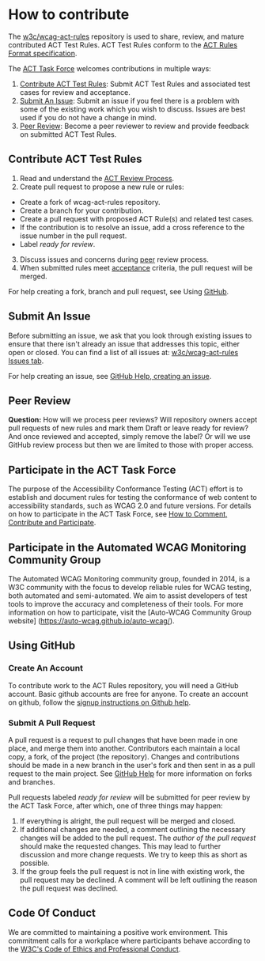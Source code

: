 # How to contribute
The [w3c/wcag-act-rules](https://github.com/w3c/wcag-act-rules) repository is used to share, review, and mature contributed ACT Test Rules. ACT Test Rules conform to the [ACT Rules Format specification](https://www.w3.org/TR/act-rules-format/).

The [ACT Task Force](https://www.w3.org/WAI/GL/task-forces/conformance-testing/) welcomes contributions in multiple ways:

1. [Contribute ACT Test Rules](#contribute-act-test-rules): Submit ACT Test Rules and associated test cases for review and acceptance.
2. [Submit An Issue](#submit-an-issue): Submit an issue if you feel there is a problem with some of the existing work which you wish to discuss. Issues are best used if you do not have a change in mind.
3. [Peer Review](#peer-review): Become a peer reviewer to review and provide feedback on submitted ACT Test Rules.

## Contribute ACT Test Rules
1.	Read and understand the [ACT Review Process](https://www.w3.org/WAI/GL/task-forces/conformance-testing/wiki/ACT_Review_Process).
2.	Create pull request to propose a new rule or rules:
  * Create a fork of wcag-act-rules repository.
  * Create a branch for your contribution.
  * Create a pull request with proposed ACT Rule(s) and related test cases.
  * If the contribution is to resolve an issue, add a cross reference to the issue number in the pull request.
  * Label *ready for review*.
3.	Discuss issues and concerns during [peer](https://www.w3.org/WAI/GL/task-forces/conformance-testing/wiki/ACT_Review_Process#Peer_review) review process.
4.	When submitted rules meet [acceptance](https://www.w3.org/WAI/GL/task-forces/conformance-testing/wiki/ACT_Review_Process#Acceptance) criteria, the pull request will be merged.

For help creating a fork, branch and pull request, see Using [GitHub](#using-github).

## Submit An Issue

Before submitting an issue, we ask that you look through existing issues to ensure that there isn't already an issue that addresses this topic, either open or closed. You can find a list of all issues at: [w3c/wcag-act-rules Issues tab](https://github.com/w3c/wcag-act-rules/issues).

For help creating an issue, see [GitHub Help, creating an issue](https://help.github.com/articles/creating-an-issue/).

## Peer Review
**Question:** How will we process peer reviews? Will repository owners accept pull requests of new rules and mark them Draft or leave ready for review? And once reviewed and accepted, simply remove the label? Or will we use GitHub review process but then we are limited to those with proper access.

## Participate in the ACT Task Force

The purpose of the Accessibility Conformance Testing (ACT) effort is to establish and document rules for testing the conformance of web content to accessibility standards, such as WCAG 2.0 and future versions. For details on how to participate in the ACT Task Force, see [How to Comment, Contribute and Participate](https://www.w3.org/WAI/GL/task-forces/conformance-testing/#contribute). 

## Participate in the Automated WCAG Monitoring Community Group
The Automated WCAG Monitoring community group, founded in 2014, is a W3C community with the focus to develop reliable rules for WCAG testing, both automated and semi-automated. We aim to assist developers of test tools to improve the accuracy and completeness of their tools. For more information on how to participate, visit the [Auto-WCAG Community Group website] (https://auto-wcag.github.io/auto-wcag/).

## Using GitHub

### Create An Account

To contribute work to the ACT Rules repository, you will need a GitHub account. Basic github accounts are free for anyone. To create an account on github, follow the [signup instructions on Github help](https://help.github.com/articles/signing-up-for-a-new-github-account/).

### Submit A Pull Request

A pull request is a request to pull changes that have been made in one place, and merge them into another. Contributors each maintain a local copy, a fork, of the project (the repository). Changes and contributions should be made in a new branch in the user's fork and then sent in as a pull request to the main project. See [GitHub Help](https://help.github.com/) for more information on forks and branches.

Pull requests labeled *ready for review* will be submitted for peer review by the ACT Task Force, after which, one of three things may happen:

1. If everything is alright, the pull request will be merged and closed.
2. If additional changes are needed, a comment outlining the necessary changes will be added to the pull request. The *author of the pull request* should make the requested changes. This may lead to further discussion and more change requests. We try to keep this as short as possible.
3. If the group feels the pull request is not in line with existing work, the pull request may be declined. A comment will be left outlining the reason the pull request was declined.

## Code Of Conduct

We are committed to maintaining a positive work environment. This commitment calls for a workplace where participants behave according to the [W3C's Code of Ethics and Professional Conduct](https://www.w3.org/Consortium/cepc/).
